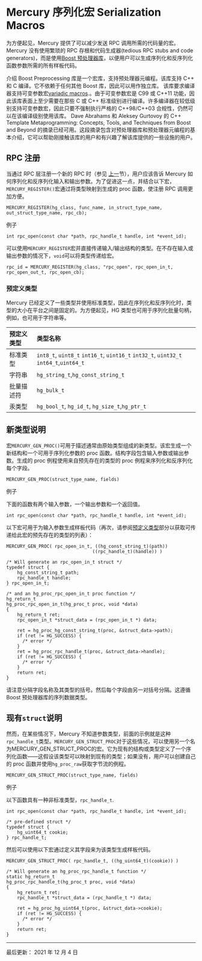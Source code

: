 # Mercury 序列化宏 Serialization Macros

为方便起见，Mercury 提供了可以减少发送 RPC 调用所需的代码量的宏。Mercury 没有使用繁琐的 RPC 存根和代码生成器(tedious RPC stubs and code generators)，而是使用[Boost 预处理器库](http://www.boost.org/doc/libs/release/libs/preprocessor/)，以便用户可以生成序列化和反序列化函数参数所需的所有样板代码。



介绍
Boost Preprocessing 库是一个宏库，支持预处理器元编程。该库支持 C++ 和 C 编译。它不依赖于任何其他 Boost 库，因此可以用作独立库。
该库要求编译器支持可变参数宏[variadic macros](https://www.boost.org/doc/libs/1_80_0/libs/preprocessor/doc/topics/variadic_macros.html).。由于可变参数宏是 C99 或 C++11 功能，因此该库表面上至少需要在那些 C 或 C++ 标准级别进行编译。许多编译器在较低级别支持可变参数宏，因此只要不强制执行严格的 C++98/C++03 合规性，仍然可以在该编译级别使用该库。
Dave Abrahams 和 Aleksey Gurtovoy 的 C++ Template Metaprogramming: Concepts, Tools, and Techniques from Boost and Beyond 的摘录已经可用。这段摘录包含对预处理器库和预处理器元编程的基本介绍，它可以帮助刚接触该库的用户和有兴趣了解该库提供的一些设施的用户。





## RPC 注册

当通过 RPC 层注册一个新的 RPC 时（参见 [上一](https://mercury-hpc.github.io/user/hg/#registration)节），用户应该告诉 Mercury 如何序列化和反序列化输入和输出参数。为了促进这一点，并结合以下宏，`MERCURY_REGISTER()`宏通过将类型映射到生成的 proc 函数，使注册 RPC 调用更加方便。

```
MERCURY_REGISTER(hg_class, func_name, in_struct_type_name, out_struct_type_name, rpc_cb);
```

例子

```
int rpc_open(const char *path, rpc_handle_t handle, int *event_id);
```

可以使用`MERCURY_REGISTER`宏并直接传递输入/输出结构的类型。在不存在输入或输出参数的情况下，`void`可以将类型传递给宏。

```
rpc_id = MERCURY_REGISTER(hg_class, "rpc_open", rpc_open_in_t, rpc_open_out_t, rpc_open_cb);
```

### 预定义类型

Mercury 已经定义了一些类型并使用标准类型，因此在序列化和反序列化时，类型的大小在平台之间是固定的。为方便起见，HG 类型也可用于序列化批量句柄，例如，也可用于字符串等。

| 预定义类型 | 类型名称                                                     |
| :--------- | :----------------------------------------------------------- |
| 标准类型   | `int8_t`, `uint8_t` `int16_t`, `uint16_t` `int32_t`, `uint32_t` `int64_t`,`uint64_t` |
| 字符串     | `hg_string_t`,`hg_const_string_t`                            |
| 批量描述符 | `hg_bulk_t`                                                  |
| 汞类型     | `hg_bool_t`, `hg_id_t`, `hg_size_t`,`hg_ptr_t`               |

## 新类型说明

宏`MERCURY_GEN_PROC()`可用于描述通常由原始类型组成的新类型。该宏生成一个新结构和一个可用于序列化参数的 proc 函数。结构字段包含输入参数或输出参数。生成的 proc 例程使用来自预先存在的类型的 proc 例程来序列化和反序列化每个字段。

```
MERCURY_GEN_PROC(struct_type_name, fields)
```

例子

下面的函数有两个输入参数，一个输出参数和一个返回值。

```
int rpc_open(const char *path, rpc_handle_t handle, int *event_id);
```

以下宏可用于为输入参数生成样板代码（再次，请参阅[预定义类型](https://mercury-hpc.github.io/user/hg_macros/#predefined-types)部分以获取可传递给此宏的预先存在的类型的列表）：

```
MERCURY_GEN_PROC( rpc_open_in_t, ((hg_const_string_t)(path))
                                ((rpc_handle_t)(handle)) )

/* Will generate an rpc_open_in_t struct */
typedef struct {
    hg_const_string_t path;
    rpc_handle_t handle;
} rpc_open_in_t;

/* and an hg_proc_rpc_open_in_t proc function */
hg_return_t
hg_proc_rpc_open_in_t(hg_proc_t proc, void *data)
{
    hg_return_t ret;
    rpc_open_in_t *struct_data = (rpc_open_in_t *) data;

    ret = hg_proc_hg_const_string_t(proc, &struct_data->path);
    if (ret != HG_SUCCESS) {
      /* error */
    }
    ret = hg_proc_rpc_handle_t(proc, &struct_data->handle);
    if (ret != HG_SUCCESS) {
      /* error */
    }
    return ret;
}
```

请注意分隔字段名称及其类型的括号。然后每个字段由另一对括号分隔。这遵循 Boost 预处理器库的序列数据类型。

## 现有`struct`说明

然而，在某些情况下，Mercury 不知道参数类型，前面的示例就是这种`rpc_handle_t`类型。`MERCURY_GEN_STRUCT_PROC`对于这些情况，可以使用另一个名为MERCURY_GEN_STRUCT_PROC的宏。它为现有的结构或类型定义了一个序列化函数——这假设该类型可以映射到现有的类型；如果没有，用户可以创建自己的 proc 函数并使用`hg_proc_raw`获取字节流的例程。

```
MERCURY_GEN_STRUCT_PROC(struct_type_name, fields)
```

例子

以下函数具有一种非标准类型，`rpc_handle_t`.

```
int rpc_open(const char *path, rpc_handle_t handle, int *event_id);

/* pre-defined struct */
typedef struct {
    hg_uint64_t cookie;
} rpc_handle_t;
```

然后可以使用以下宏通过定义其字段来为该类型生成样板代码。

```
MERCURY_GEN_STRUCT_PROC( rpc_handle_t, ((hg_uint64_t)(cookie)) )

/* Will generate an hg_proc_rpc_handle_t function */
static hg_return_t
hg_proc_rpc_handle_t(hg_proc_t proc, void *data)
{
    hg_return_t ret;
    rpc_handle_t *struct_data = (rpc_handle_t *) data;

    ret = hg_proc_hg_uint64_t(proc, &struct_data->cookie);
    if (ret != HG_SUCCESS) {
      /* error */
    }
    return ret;
}
```

------

最后更新： 2021 年 12 月 4 日